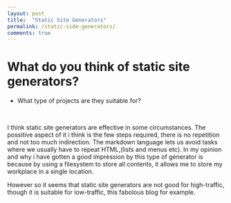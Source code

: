 ```yaml
---
layout: post
title:  "Static Site Generators"
permalink: /static-side-generators/
comments: true
---
```


# What do you think of static site generators?
- What type of projects are they suitable for?
<br>

I think static site generators are effective in some 
circumstances. The possitive aspect of it i think is the few steps required, there is no repetition and not too much indirection. The markdown language lets us avoid tasks where we usually have to repeat HTML,(lists and menus etc). In my opinion and why i have gotten a good impression by this type of generator is because by using a filesystem to store all contents, it allows me to store my workplace in a single location.<br>

However so it seems that static site generators are not good for high-traffic, though it is suitable for low-traffic, this fabolous blog for example.